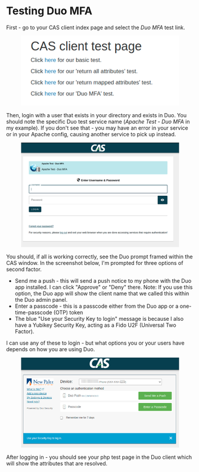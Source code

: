 # Testing Duo MFA

First - go to your CAS client index page and select the *Duo MFA* test link.


<figure>
  <img src="/images/duo-mfa-0.png" alt="Screenshot showing CAS test client index page"/>
</figure>

Then, login with a user that exists in your directory and exists in Duo.  You should note the specific Duo test service name (*Apache Test - Duo MFA* in my example).  If you don't see that - you may have an error in your service or in your Apache config, causing another service to pick up instead.

<figure>
  <img src="/images/duo-mfa-1.png" alt="Screenshot showing CAS login page"/>
</figure>

You should, if all is working correctly, see the Duo prompt framed within the CAS window.  In the screenshot below, I'm prompted for three options of second factor.
* Send me a push - this will send a push notice to my phone with the Duo app installed.  I can click "Approve" or "Deny" there.  Note: If you use this option, the Duo app will show the client name that we called this within the Duo admin panel.
* Enter a passcode - this is a passcode either from the Duo app or a one-time-passcode (OTP) token
* The blue "Use your Security Key to login" message is because I also have a Yubikey Security Key, acting as a Fido U2F (Universal Two Factor).  

I can use any of these to login - but what options you or your users have depends on how you are using Duo.

<figure>
  <img src="/images/duo-mfa-2.png" alt="Screenshot of Duo prompt with push, passcode, and security key options"/>
</figure>

After logging in - you should see your php test page in the Duo client which will show the attributes that are resolved.